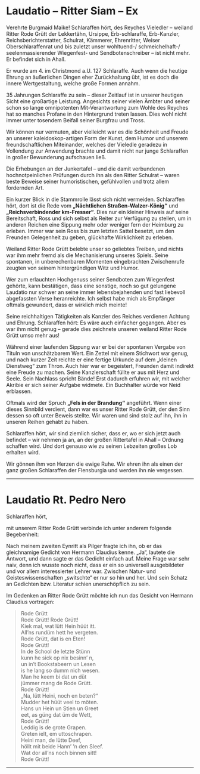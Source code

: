 # Laudatio – Ritter Siam – Ex

Verehrte Burgmaid Maike! Schlaraffen hört, des Reyches Vieledler – weiland Ritter Rode Grütt der Lekkertähn, Ursippe, Erb-schlaraffe, Erb-Kanzler, Reichsberichterstatter, Schulrat, Kämmerer, Ehrenritter, Weiser Oberschlaraffenrat und bis zuletzt unser wohltuend-/ schmeichelhaft-/ seelenmassierender Wiegenfest- und Sendbotenschreiber – ist nicht mehr. Er befindet sich in Ahall.

Er wurde am 4. im Christmond a.U. 127 Schlaraffe. Auch wenn die heutige Ehrung an äußerlichen Dingen eher Zurückhaltung übt, ist es doch die innere Wertgestaltung, welche große Formen annahm.

35 Jahrungen Schlaraffe zu sein – dieser Zeitlauf ist in unserer heutigen Sicht eine großartige Leistung. Angesichts seiner vielen Ämbter und seiner schon so lange omnipotenten Mit-Verantwortung zum Wohle des Reyches hat so manches Profane in den Hintergrund treten lassen. Dies wohl nicht immer unter tosendem Beifall seiner Burgfrau und Tross.

Wir können nur vermuten, aber vielleicht war es die Schönheit und Freude an unserer kaleidoskop-artigen Form der Kunst, dem Humor und unserem freundschaftlichen Miteinander, welches der Vieledle geradezu in Vollendung zur Anwendung brachte und damit nicht nur junge Schlaraffen in großer Bewunderung aufschauen ließ.

Die Erhebungen an der Junkertafel – und die damit verbundenen hochnotpeinlichen Prüfungen durch ihn als den Ritter Schulrat – waren beste Beweise seiner humoristischen, gefühlvollen und trotz allem fordernden Art.

Ein kurzer Blick in die Stammrolle lässt sich nicht vermeiden. Schlaraffen hört, dort ist die Rede vom **„Nächtlichen Straßen-Walzer-König“** und **„Reichsverbindender km-Fresser“**. Dies nur ein kleiner Hinweis auf seine Bereitschaft, Ross und sich selbst als Reiter zur Verfügung zu stellen, um in anderen Reichen eine Sippung mehr oder weniger fern der Heimburg zu erleben. Immer war sein Ross bis zum letzten Sattel besetzt, um den Freunden Gelegenheit zu geben, glückhafte Wirklichkeit zu erleben.

Weiland Ritter Rode Grütt belebte unser so geliebtes Treiben, und nichts war ihm mehr fremd als die Mechanisierung unseres Spiels. Seine spontanen, in unberechenbaren Momenten eingebrachten Zwischenrufe zeugten von seinem hintergründigen Witz und Humor.

Wer zum erlauchten Hochgenuss seiner Sendboten zum Wiegenfest gehörte, kann bestätigen, dass eine sonstige, noch so gut gelungene Laudatio nur schwer an seine immer lebensbejahenden und fast liebevoll abgefassten Verse heranreichte. Ich selbst habe mich als Empfänger oftmals gewundert, dass er wirklich mich meinte!

Seine reichhaltigen Tätigkeiten als Kanzler des Reiches verdienen Achtung und Ehrung. Schlaraffen hört: Es wäre auch einfacher gegangen. Aber es war ihm nicht genug – gerade dies zeichnete unseren weiland Ritter Rode Grütt umso mehr aus!

Während einer laufenden Sippung war er bei der spontanen Vergabe von Tituln von unschätzbarem Wert. Ein Zettel mit einem Stichwort war genug, und nach kurzer Zeit reichte er eine fertige Urkunde auf dem „kleinen Dienstweg“ zum Thron. Auch hier war er begeistert, Freunden damit indirekt eine Freude zu machen. Seine Kanzlerschaft füllte er aus mit Herz und Seele. Sein Nachlass spricht Bände! Erst dadurch erfuhren wir, mit welcher Akribie er sich seiner Aufgabe widmete. Ein Buchhalter würde vor Neid erblassen.

Oftmals wird der Spruch **„Fels in der Brandung“** angeführt. Wenn einer dieses Sinnbild verdient, dann war es unser Ritter Rode Grütt, der den Sinn dessen so oft unter Beweis stellte. Wir waren und sind stolz auf ihn, ihn in unseren Reihen gehabt zu haben.

Schlaraffen hört, wir sind ziemlich sicher, dass er, wo er sich jetzt auch befindet – wir nehmen ja an, an der großen Rittertafel in Ahall – Ordnung schaffen wird. Und dort genauso wie zu seinen Lebzeiten großes Lob erhalten wird.

Wir gönnen ihm von Herzen die ewige Ruhe. Wir ehren ihn als einen der ganz großen Schlaraffen der Flensburgia und werden ihn nie vergessen.

---

# Laudatio Rt. Pedro Nero

Schlaraffen hört,

mit unserem Ritter Rode Grütt verbinde ich unter anderem folgende Begebenheit:

Nach meinem zweiten Eynritt als Pilger fragte ich ihn, ob er das gleichnamige Gedicht von Hermann Claudius kenne. „Ja“, lautete die Antwort, und dann sagte er das Gedicht einfach auf. Meine Frage war sehr naiv, denn ich wusste noch nicht, dass er ein so universell ausgebildeter und vor allem interessierter Lehrer war. Zwischen Natur- und Geisteswissenschaften „switschte“ er nur so hin und her. Und sein Schatz an Gedichten bzw. Literatur schien unerschöpflich zu sein.

Im Gedenken an Ritter Rode Grütt möchte ich nun das Gesicht von Hermann Claudius vortragen:

> Rode Grütt  
> Rode Grütt! Rode Grütt!  
> Kiek mal, wat lütt Hein hüüt itt.  
> All’ns rundüm hett he vergeten.  
> Rode Grütt, dat is en Eten!  
> Rode Grütt!  
> In de School de letzte Stünn  
> kunn he sick op nix besinn’ n,  
> un in’t Bookstabeern un Lesen  
> is he lang so dumm nich wesen.  
> Man he keem bi dat un düt  
> jümmer mang de Rode Grütt.  
> Rode Grütt!  
> „Na, lütt Heini, noch en beten?“  
> Mudder het hüüt veel to möten.  
> Hans un Hein un Stien un Greet  
> eet, as güng dat üm de Wett,  
> Rode Grütt!  
> Leddig is de grote Grapen.  
> Greten ielt, em uttoschrapen.  
> Heini man, de lütte Deef,  
> höllt mit beide Hann’ ’n den Sleef.  
> Wat dor all’ns noch binnen sitt!  
> Rode Grütt!

---


